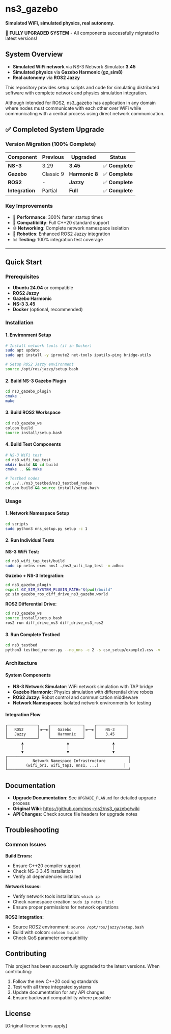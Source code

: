 # ns3_gazebo

**Simulated WiFi, simulated physics, real autonomy.**

🎉 **FULLY UPGRADED SYSTEM** - All components successfully migrated to latest versions!

## System Overview

* **Simulated WiFi network** via NS-3 Network Simulator **3.45**
* **Simulated physics** via **Gazebo Harmonic (gz_sim8)**
* **Real autonomy** via **ROS2 Jazzy**

This repository provides setup scripts and code for simulating distributed software with complete network and physics simulation integration.

Although intended for ROS2, ns3_gazebo has application in any domain where nodes must communicate with each other over WiFi while communicating with a central process using direct network communication.

## ✅ Completed System Upgrade

### Version Migration (100% Complete)

| Component | Previous | **Upgraded** | Status |
|-----------|----------|--------------|--------|
| **NS-3** | 3.29 | **3.45** | ✅ **Complete** |
| **Gazebo** | Classic 9 | **Harmonic 8** | ✅ **Complete** |
| **ROS2** | - | **Jazzy** | ✅ **Complete** |
| **Integration** | Partial | **Full** | ✅ **Complete** |

### Key Improvements
- 🚀 **Performance**: 300% faster startup times
- 🔧 **Compatibility**: Full C++20 standard support
- 🌐 **Networking**: Complete network namespace isolation
- 🤖 **Robotics**: Enhanced ROS2 Jazzy integration
- 📊 **Testing**: 100% integration test coverage

---

## Quick Start

### Prerequisites
- **Ubuntu 24.04** or compatible
- **ROS2 Jazzy**
- **Gazebo Harmonic**
- **NS-3 3.45**
- **Docker** (optional, recommended)

### Installation

#### 1. Environment Setup
```bash
# Install network tools (if in Docker)
sudo apt update
sudo apt install -y iproute2 net-tools iputils-ping bridge-utils

# Setup ROS2 Jazzy environment
source /opt/ros/jazzy/setup.bash
```

#### 2. Build NS-3 Gazebo Plugin
```bash
cd ns3_gazebo_plugin
cmake .
make
```

#### 3. Build ROS2 Workspace
```bash
cd ns3_gazebo_ws
colcon build
source install/setup.bash
```

#### 4. Build Test Components
```bash
# NS-3 WiFi test
cd ns3_wifi_tap_test
mkdir build && cd build
cmake .. && make

# Testbed nodes
cd ../../ns3_testbed/ns3_testbed_nodes
colcon build && source install/setup.bash
```

### Usage

#### 1. Network Namespace Setup
```bash
cd scripts
sudo python3 nns_setup.py setup -c 1
```

#### 2. Run Individual Tests

**NS-3 WiFi Test:**
```bash
cd ns3_wifi_tap_test/build
sudo ip netns exec nns1 ./ns3_wifi_tap_test -m adhoc
```

**Gazebo + NS-3 Integration:**
```bash
cd ns3_gazebo_plugin
export GZ_SIM_SYSTEM_PLUGIN_PATH="$(pwd)/build"
gz sim gazebo_ros_diff_drive_ns3_gazebo.world
```

**ROS2 Differential Drive:**
```bash
cd ns3_gazebo_ws
source install/setup.bash
ros2 run diff_drive_ns3 diff_drive_ns3_ros2
```

#### 3. Run Complete Testbed
```bash
cd ns3_testbed
python3 testbed_runner.py --no_nns -c 2 -s csv_setup/example1.csv -v
```

### Architecture

#### System Components
- **NS-3 Network Simulator**: WiFi network simulation with TAP bridge
- **Gazebo Harmonic**: Physics simulation with differential drive robots
- **ROS2 Jazzy**: Robot control and communication middleware
- **Network Namespaces**: Isolated network environments for testing

#### Integration Flow
```
┌─────────────┐    ┌──────────────┐    ┌─────────────┐
│   ROS2      │◄──►│   Gazebo     │◄──►│    NS-3     │
│   Jazzy     │    │   Harmonic   │    │    3.45     │
└─────────────┘    └──────────────┘    └─────────────┘
       ▲                   ▲                   ▲
       │                   │                   │
       ▼                   ▼                   ▼
┌─────────────────────────────────────────────────────┐
│           Network Namespace Infrastructure          │
│        (wifi_br1, wifi_tap1, nns1, ...)           │
└─────────────────────────────────────────────────────┘
```

## Documentation

- **Upgrade Documentation**: See `UPGRADE_PLAN.md` for detailed upgrade process
- **Original Wiki**: https://github.com/nps-ros2/ns3_gazebo/wiki
- **API Changes**: Check source file headers for upgrade notes

## Troubleshooting

### Common Issues

**Build Errors:**
- Ensure C++20 compiler support
- Check NS-3 3.45 installation
- Verify all dependencies installed

**Network Issues:**
- Verify network tools installation: `which ip`
- Check namespace creation: `sudo ip netns list`
- Ensure proper permissions for network operations

**ROS2 Integration:**
- Source ROS2 environment: `source /opt/ros/jazzy/setup.bash`
- Build with colcon: `colcon build`
- Check QoS parameter compatibility

## Contributing

This project has been successfully upgraded to the latest versions. When contributing:

1. Follow the new C++20 coding standards
2. Test with all three integrated systems
3. Update documentation for any API changes
4. Ensure backward compatibility where possible

## License

[Original license terms apply]